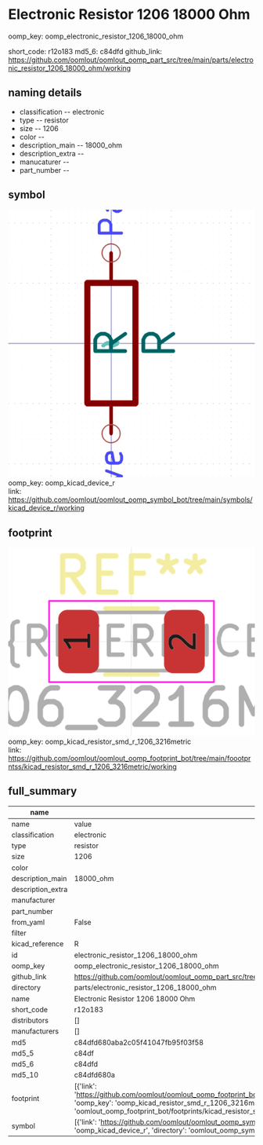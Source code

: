 # Electronic Resistor 1206 18000 Ohm
oomp_key: oomp_electronic_resistor_1206_18000_ohm 


short_code: r12o183
md5_6: c84dfd
github_link: https://github.com/oomlout/oomlout_oomp_part_src/tree/main/parts/electronic_resistor_1206_18000_ohm/working
## naming details
* classification -- electronic
* type -- resistor
* size -- 1206
* color -- 
* description_main -- 18000_ohm
* description_extra -- 
* manucaturer -- 
* part_number -- 



## symbol

![](symbol/0/working/working_600.png)  
oomp_key: oomp_kicad_device_r  
link: https://github.com/oomlout/oomlout_oomp_symbol_bot/tree/main/symbols/kicad_device_r/working  

## footprint

![](footprint/0/working/working_600.png)  
oomp_key: oomp_kicad_resistor_smd_r_1206_3216metric  
link: https://github.com/oomlout/oomlout_oomp_footprint_bot/tree/main/foootprntss/kicad_resistor_smd_r_1206_3216metric/working  

## full_summary
| name | value | 
| --- | --- | 
| name | value | 
| classification | electronic | 
| type | resistor | 
| size | 1206 | 
| color |  | 
| description_main | 18000_ohm | 
| description_extra |  | 
| manufacturer |  | 
| part_number |  | 
| from_yaml | False | 
| filter |  | 
| kicad_reference | R | 
| id | electronic_resistor_1206_18000_ohm | 
| oomp_key | oomp_electronic_resistor_1206_18000_ohm | 
| github_link | https://github.com/oomlout/oomlout_oomp_part_src/tree/main/parts/electronic_resistor_1206_18000_ohm/working | 
| directory | parts/electronic_resistor_1206_18000_ohm | 
| name | Electronic Resistor 1206 18000 Ohm | 
| short_code | r12o183 | 
| distributors | [] | 
| manufacturers | [] | 
| md5 | c84dfd680aba2c05f41047fb95f03f58 | 
| md5_5 | c84df | 
| md5_6 | c84dfd | 
| md5_10 | c84dfd680a | 
| footprint | [{'link': 'https://github.com/oomlout/oomlout_oomp_footprint_bot/tree/main/foootprntss/kicad_resistor_smd_r_1206_3216metric', 'oomp_key': 'oomp_kicad_resistor_smd_r_1206_3216metric', 'directory': 'oomlout_oomp_footprint_bot/footprints/kicad_resistor_smd_r_1206_3216metric//working/working.kicad_mod'}] | 
| symbol | [{'link': 'https://github.com/oomlout/oomlout_oomp_symbol_bot/tree/main/symbols/kicad_device_r', 'oomp_key': 'oomp_kicad_device_r', 'directory': 'oomlout_oomp_symbol_bot/symbols/kicad_device_r//working/working.kicad_sym'}] | 
